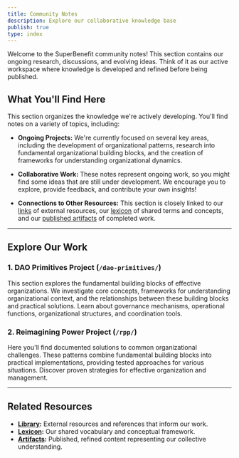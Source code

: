 ```yaml
---
title: Community Notes
description: Explore our collaborative knowledge base
publish: true
type: index
---
```


Welcome to the SuperBenefit community notes! This section contains our ongoing research, discussions, and evolving ideas.  Think of it as our active workspace where knowledge is developed and refined before being published.

## What You'll Find Here

This section organizes the knowledge we're actively developing.  You'll find notes on a variety of topics, including:

* **Ongoing Projects:**  We're currently focused on several key areas, including the development of organizational patterns, research into fundamental organizational building blocks, and the creation of frameworks for understanding organizational dynamics.

* **Collaborative Work:**  These notes represent ongoing work, so you might find some ideas that are still under development.  We encourage you to explore, provide feedback, and contribute your own insights!

* **Connections to Other Resources:**  This section is closely linked to our [links](links/links.md) of external resources, our [lexicon](tags/tags.md) of shared terms and concepts, and our [published artifacts](artifacts/artifacts.md) of completed work.

---

## Explore Our Work


### 1. DAO Primitives Project (`/dao-primitives/`)

This section explores the fundamental building blocks of effective organizations.  We investigate core concepts, frameworks for understanding organizational context, and the relationships between these building blocks and practical solutions.  Learn about governance mechanisms, operational functions, organizational structures, and coordination tools.

### 2. Reimagining Power Project (`/rpp/`)

Here you'll find documented solutions to common organizational challenges.  These patterns combine fundamental building blocks into practical implementations, providing tested approaches for various situations.  Discover proven strategies for effective organization and management.

---

## Related Resources

* **[Library](links/links.md):**  External resources and references that inform our work.
* **[Lexicon](tags/tags.md):**  Our shared vocabulary and conceptual framework.
* **[Artifacts](artifacts/artifacts.md):**  Published, refined content representing our collective understanding.

